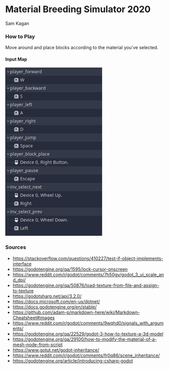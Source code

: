 # Material Breeding Simulator 2020
Sam Kagan

### How to Play
Move around and place blocks according to the material you've selected.

#### Input Map

![alt text](input_map.png)


### Sources
* https://stackoverflow.com/questions/410227/test-if-object-implements-interface
* https://godotengine.org/qa/1595/lock-cursor-onscreen
* https://www.reddit.com/r/godot/comments/7h50gv/godot_3_ui_scale_and_dpi/
* https://godotengine.org/qa/50876/load-texture-from-file-and-assign-to-texture
* https://godotsharp.net/api/3.2.0/
* https://docs.microsoft.com/en-us/dotnet/
* https://docs.godotengine.org/en/stable/
* https://github.com/adam-p/markdown-here/wiki/Markdown-Cheatsheet#images
* https://www.reddit.com/r/godot/comments/9wqhd0/signals_with_arguments/
* https://godotengine.org/qa/22529/godot-3-how-to-texture-a-3d-model
* https://godotengine.org/qa/29100/how-to-modify-the-material-of-a-mesh-node-from-script
* https://www.gotut.net/godot-inheritance/
* https://www.reddit.com/r/godot/comments/fr0q86/scene_inheritance/
* https://godotengine.org/article/introducing-csharp-godot
